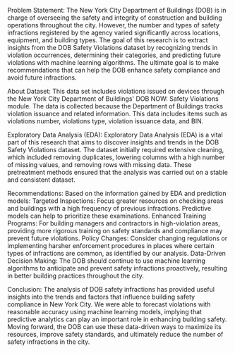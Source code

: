 Problem Statement:
The New York City Department of Buildings (DOB) is in charge of overseeing the safety and integrity of construction and building operations throughout the city. However, the number and types of safety infractions registered by the agency varied significantly across locations, equipment, and building types. The goal of this research is to extract insights from the DOB Safety Violations dataset by recognizing trends in violation occurrences, determining their categories, and predicting future violations with machine learning algorithms. The ultimate goal is to make recommendations that can help the DOB enhance safety compliance and avoid future infractions.

About Dataset:
This data set includes violations issued on devices through the New York City Department of Buildings' DOB NOW: Safety Violations module. The data is collected because the Department of Buildings tracks violation issuance and related information. This data includes items such as violations number, violations type, violation issuance data, and BIN.

Exploratory Data Analysis (EDA):
Exploratory Data Analysis (EDA) is a vital part of this research that aims to discover insights and trends in the DOB Safety Violations dataset. The dataset initially required extensive cleaning, which included removing duplicates, lowering columns with a high number of missing values, and removing rows with missing data. These pretreatment methods ensured that the analysis was carried out on a stable and consistent dataset.

Recommendations:
Based on the information gained by EDA and prediction models:
Targeted Inspections: Focus greater resources on checking areas and buildings with a high frequency of previous infractions. Predictive models can help to prioritize these examinations.
Enhanced Training Programs: For building managers and contractors in high-violation areas, providing more rigorous training on safety standards and compliance may prevent future violations.
Policy Changes: Consider changing regulations or implementing harsher enforcement procedures in places where certain types of infractions are common, as identified by our analysis.
Data-Driven Decision Making: The DOB should continue to use machine learning algorithms to anticipate and prevent safety infractions proactively, resulting in better building practices throughout the city.

Conclusion:
The analysis of DOB safety infractions has provided useful insights into the trends and factors that influence building safety compliance in New York City. We were able to forecast violations with reasonable accuracy using machine learning models, implying that predictive analytics can play an important role in enhancing building safety. Moving forward, the DOB can use these data-driven ways to maximize its resources, improve safety standards, and ultimately reduce the number of safety infractions in the city.
